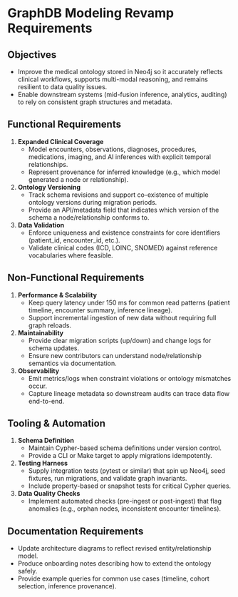 # GraphDB Modeling Revamp Requirements

## Objectives
- Improve the medical ontology stored in Neo4j so it accurately reflects clinical workflows, supports multi-modal reasoning, and remains resilient to data quality issues.
- Enable downstream systems (mid-fusion inference, analytics, auditing) to rely on consistent graph structures and metadata.

## Functional Requirements
1. **Expanded Clinical Coverage**  
   - Model encounters, observations, diagnoses, procedures, medications, imaging, and AI inferences with explicit temporal relationships.  
   - Represent provenance for inferred knowledge (e.g., which model generated a node or relationship).
2. **Ontology Versioning**  
   - Track schema revisions and support co-existence of multiple ontology versions during migration periods.  
   - Provide an API/metadata field that indicates which version of the schema a node/relationship conforms to.
3. **Data Validation**  
   - Enforce uniqueness and existence constraints for core identifiers (patient_id, encounter_id, etc.).  
   - Validate clinical codes (ICD, LOINC, SNOMED) against reference vocabularies where feasible.

## Non-Functional Requirements
1. **Performance & Scalability**  
   - Keep query latency under 150 ms for common read patterns (patient timeline, encounter summary, inference lineage).  
   - Support incremental ingestion of new data without requiring full graph reloads.
2. **Maintainability**  
   - Provide clear migration scripts (up/down) and change logs for schema updates.  
   - Ensure new contributors can understand node/relationship semantics via documentation.
3. **Observability**  
   - Emit metrics/logs when constraint violations or ontology mismatches occur.  
   - Capture lineage metadata so downstream audits can trace data flow end-to-end.

## Tooling & Automation
1. **Schema Definition**  
   - Maintain Cypher-based schema definitions under version control.  
   - Provide a CLI or Make target to apply migrations idempotently.
2. **Testing Harness**  
   - Supply integration tests (pytest or similar) that spin up Neo4j, seed fixtures, run migrations, and validate graph invariants.  
   - Include property-based or snapshot tests for critical Cypher queries.
3. **Data Quality Checks**  
   - Implement automated checks (pre-ingest or post-ingest) that flag anomalies (e.g., orphan nodes, inconsistent encounter timelines).

## Documentation Requirements
- Update architecture diagrams to reflect revised entity/relationship model.  
- Produce onboarding notes describing how to extend the ontology safely.  
- Provide example queries for common use cases (timeline, cohort selection, inference provenance).
